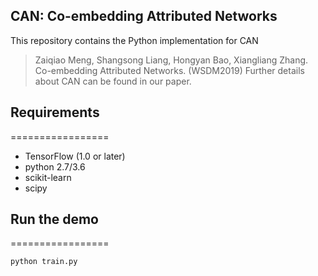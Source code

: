 ## CAN: Co-embedding Attributed Networks
This repository contains the Python implementation for CAN
> Zaiqiao Meng, Shangsong Liang, Hongyan Bao, Xiangliang Zhang. Co-embedding Attributed Networks. (WSDM2019)
Further details about CAN can be found in our paper.

## Requirements
=================
* TensorFlow (1.0 or later)
* python 2.7/3.6
* scikit-learn
* scipy

## Run the demo
=================
```bash
python train.py
```
